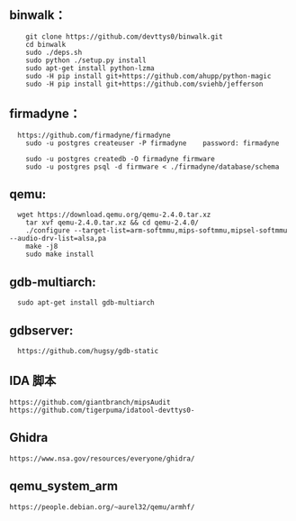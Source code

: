 ## binwalk：

```
	git clone https://github.com/devttys0/binwalk.git
	cd binwalk
	sudo ./deps.sh
	sudo python ./setup.py install
	sudo apt-get install python-lzma
	sudo -H pip install git+https://github.com/ahupp/python-magic
	sudo -H pip install git+https://github.com/sviehb/jefferson
```

## firmadyne：

```
  https://github.com/firmadyne/firmadyne
	sudo -u postgres createuser -P firmadyne    password: firmadyne
	 
	sudo -u postgres createdb -O firmadyne firmware
	sudo -u postgres psql -d firmware < ./firmadyne/database/schema
```
	
## qemu:

```
  wget https://download.qemu.org/qemu-2.4.0.tar.xz
	tar xvf qemu-2.4.0.tar.xz && cd qemu-2.4.0/
	./configure --target-list=arm-softmmu,mips-softmmu,mipsel-softmmu --audio-drv-list=alsa,pa
	make -j8
	sudo make install
```

## gdb-multiarch:
```
  sudo apt-get install gdb-multiarch
```
## gdbserver:
```
  https://github.com/hugsy/gdb-static
```

## IDA 脚本

```
https://github.com/giantbranch/mipsAudit
https://github.com/tigerpuma/idatool-devttys0-
```

## Ghidra

```
https://www.nsa.gov/resources/everyone/ghidra/
```

## qemu_system_arm

```
https://people.debian.org/~aurel32/qemu/armhf/
```


